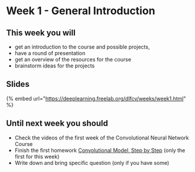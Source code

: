 # Week 1 - General Introduction

## This week you will

* get an introduction to the course and possible projects,&#x20;
* have a round of presentation
* get an overview of the resources for the course
* brainstorm ideas for the projects

## Slides

{% embed url="https://deeplearning.freelab.org/dlfcv/weeks/week1.html" %}

## Until next week you should

* Check the videos of the first week of the Convolutional Neural Network Course
* Finish the first homework [Convolutional Model, Step by Step](https://www.coursera.org/learn/convolutional-neural-networks/programming/4xt9A/convolutional-model-step-by-step) (only the first for this week)
* Write down and bring specific question (only if you have some)
